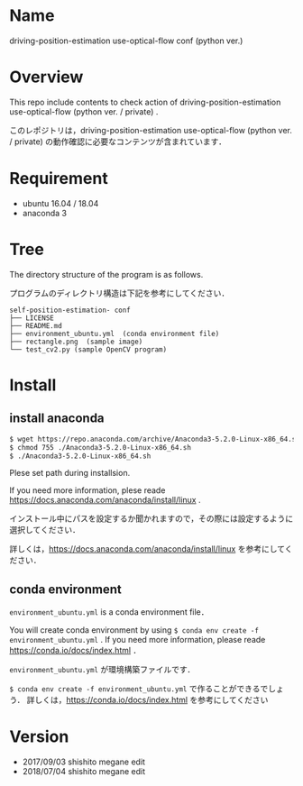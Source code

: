 # Name

driving-position-estimation use-optical-flow conf (python ver.)

# Overview

This repo include contents to check action of driving-position-estimation use-optical-flow (python ver. / private) .

このレポジトリは，driving-position-estimation use-optical-flow (python ver. / private) の動作確認に必要なコンテンツが含まれています．

# Requirement

- ubuntu 16.04 / 18.04
- anaconda 3

# Tree

The directory structure of the program is as follows. 

プログラムのディレクトリ構造は下記を参考にしてください．

```
self-position-estimation- conf
├── LICENSE
├── README.md
├── environment_ubuntu.yml  (conda environment file)
├── rectangle.png  (sample image)
└── test_cv2.py (sample OpenCV program)

```

# Install

## install anaconda

```bash
$ wget https://repo.anaconda.com/archive/Anaconda3-5.2.0-Linux-x86_64.sh
$ chmod 755 ./Anaconda3-5.2.0-Linux-x86_64.sh
$ ./Anaconda3-5.2.0-Linux-x86_64.sh
```

Plese set path during installsion.

If you need more information, plese reade https://docs.anaconda.com/anaconda/install/linux . 

インストール中にパスを設定するか聞かれますので，その際には設定するように選択してください．

詳しくは，https://docs.anaconda.com/anaconda/install/linux を参考にしてください．

## conda environment

`environment_ubuntu.yml` is a conda environment file．

You will create conda environment by using `$ conda env create -f environment_ubuntu.yml` .
If you need more information, please reade https://conda.io/docs/index.html ．

`environment_ubuntu.yml` が環境構築ファイルです．

`$ conda env create -f environment_ubuntu.yml` で作ることができるでしょう．
詳しくは，https://conda.io/docs/index.html を参考にしてください

# Version

- 2017/09/03 shishito megane edit
- 2018/07/04 shishito megane edit
